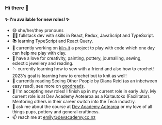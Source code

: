 ### Hi there 👋

#### ✨ I'm available for new roles! ✨

- 😄 she/her/they pronouns
- 🧚🏼 fullstack dev with skills in React, Redux, JavaScript and TypeScript.
- 📚 learning TypeScript and React Query.
- 🔭 currently working on [kiln-it](https://github.com/emilyparkes/kiln-it) a project to play with code which one day can help me play with clay.
- 🎨 have a love for creativity, painting, pottery, journalling, sewing, eclectic jewellery and reading.
- 🪡 currently learning how to sew with a friend and also how to crochet! 2023's goal is learning how to crochet but to knit as well!
- 📖 currently reading Seeing Other People by Diana Reid (as an inbetween easy read), see more on [goodreads](https://www.goodreads.com/emilycoco).
- 💼 I'm accepting new roles! I finish up in my current role in early July. My current role is at Dev Academy Aotearoa as a Kaitautoko (Facilitator). Mentoring others in their career switch into the Tech industry. 
- 💬 ask me about the course at [Dev Academy Aotearoa](https://devacademy.co.nz/) or my love of all things pups, pottery and general craftiness. 
- 📫 reach me at emily@devacademy.co.nz

